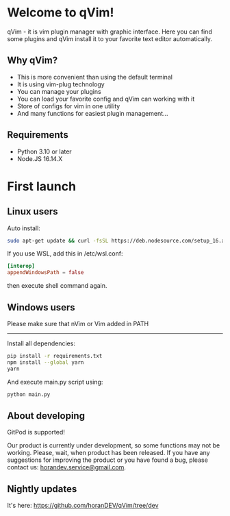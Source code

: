 # Welcome to qVim!

qVim - it is vim plugin manager with graphic interface. Here you can find some plugins and qVim install it to your favorite text editor automatically.

## Why qVim?

- This is more convenient than using the default terminal
- It is using vim-plug technology
- You can manage your plugins
- You can load your favorite config and qVim can working with it
- Store of configs for vim in one utility
- And many functions for easiest plugin management...

## Requirements

- Python 3.10 or later
- Node.JS 16.14.X

# First launch

## Linux users

Auto install:

```sh
sudo apt-get update && curl -fsSL https://deb.nodesource.com/setup_16.x | sudo -E bash - && sudo apt-get install nodejs software-properties-common -y && sudo add-apt-repository ppa:deadsnakes/ppa -y && sudo apt install python3.10 python3.10-distutils -y && pip3.10 install -r requirements.txt && sudo npm install --global yarn && yarn && python3.10 main.py
```

If you use WSL, add this in /etc/wsl.conf:

```conf
[interop]
appendWindowsPath = false
```

then execute shell command again.

## Windows users

Please make sure that nVim or Vim added in PATH

---

Install all dependencies:

```sh
pip install -r requirements.txt
npm install --global yarn
yarn
```

And execute main.py script using:

```sh
python main.py
```

## About developing

GitPod is supported!

Our product is currently under development, so some functions may not be working. Please, wait, when product has been released. If you have any suggestions for improving the product or you have found a bug, please contact us: horandev.service@gmail.com. 

## Nightly updates

It's here: https://github.com/horanDEV/qVim/tree/dev
